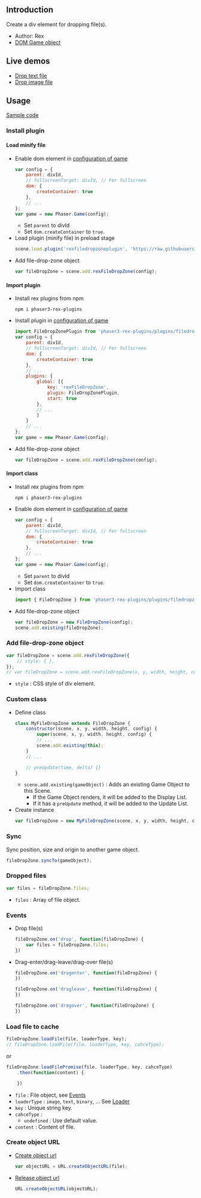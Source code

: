 ## Introduction

Create a div element for dropping file(s).

- Author: Rex
- [DOM Game object](domelement.md)

## Live demos

- [Drop text file](https://codepen.io/rexrainbow/pen/oNMGmeX)
- [Drop image file](https://codepen.io/rexrainbow/pen/jOpGRdw)

## Usage

[Sample code](https://github.com/rexrainbow/phaser3-rex-notes/tree/master/examples/filedropzone)

### Install plugin

#### Load minify file

- Enable dom element in [configuration of game](game.md#configuration)
    ```javascript
    var config = {
        parent: divId,
        // fullscreenTarget: divId, // For fullscreen
        dom: {
            createContainer: true
        },        
        // ...
    };
    var game = new Phaser.Game(config);
    ```
    - Set `parent` to divId
    - Set `dom.createContainer` to `true`.
- Load plugin (minify file) in preload stage
    ```javascript
    scene.load.plugin('rexfiledropzoneplugin', 'https://raw.githubusercontent.com/rexrainbow/phaser3-rex-notes/master/dist/rexfiledropzoneplugin.min.js', true);
    ```
- Add file-drop-zone object
    ```javascript
    var fileDropZone = scene.add.rexFileDropZone(config);
    ```

#### Import plugin

- Install rex plugins from npm
    ```
    npm i phaser3-rex-plugins
    ```
- Install plugin in [configuration of game](game.md#configuration)
    ```javascript
    import FileDropZonePlugin from 'phaser3-rex-plugins/plugins/filedropzone-plugin.js';
    var config = {    
        parent: divId,
        // fullscreenTarget: divId, // For fullscreen
        dom: {
            createContainer: true
        },        
        // ...
        plugins: {
            global: [{
                key: 'rexFileDropZone',
                plugin: FileDropZonePlugin,
                start: true
            },
            // ...
            ]
        }
        // ...
    };
    var game = new Phaser.Game(config);
    ```
- Add file-drop-zone object
    ```javascript
    var fileDropZone = scene.add.rexFileDropZone(config);
    ```

#### Import class

- Install rex plugins from npm
    ```
    npm i phaser3-rex-plugins
    ```
- Enable dom element in [configuration of game](game.md#configuration)
    ```javascript
    var config = {
        parent: divId,
        // fullscreenTarget: divId, // For fullscreen
        dom: {
            createContainer: true
        },        
        // ...
    };
    var game = new Phaser.Game(config);
    ```
    - Set `parent` to divId
    - Set `dom.createContainer` to `true`.
- Import class
    ```javascript
    import { FileDropZone } from 'phaser3-rex-plugins/plugins/filedropzone.js';
    ```
- Add file-drop-zone object
    ```javascript
    var fileDropZone = new FileDropZone(config);
    scene.add.existing(fileDropZone);
    ```

### Add file-drop-zone object

```javascript
var fileDropZone = scene.add.rexFileDropZone({
    // style: { },
});
// var fileDropZone = scene.add.rexFileDropZone(x, y, width, height, config);
```

- `style` : CSS style of div element.

### Custom class

- Define class
    ```javascript
    class MyFileDropZone extends FileDropZone {
        constructor(scene, x, y, width, height, config) {
            super(scene, x, y, width, height, config) {
            // ...
            scene.add.existing(this);
        }
        // ...

        // preUpdate(time, delta) {}
    }
    ```
    - `scene.add.existing(gameObject)` : Adds an existing Game Object to this Scene.
        - If the Game Object renders, it will be added to the Display List.
        - If it has a `preUpdate` method, it will be added to the Update List.
- Create instance
    ```javascript
    var fileDropZone = new MyFileDropZone(scene, x, y, width, height, config);
    ```

### Sync

Sync position, size and origin to another game object.

```javascript
fileDropZone.syncTo(gameObject);
```

### Dropped files

```javascript
var files = fileDropZone.files;
```

- `files` : Array of file object.

### Events

- Drop file(s)
    ```javascript
    fileDropZone.on('drop', function(fileDropZone) {
        var files = fileDropZone.files;
    })
    ```
- Drag-enter/drag-leave/drag-over file(s)
    ```javascript
    fileDropZone.on('dragenter', function(fileDropZone) {
    })
    ```
    ```javascript
    fileDropZone.on('dragleave', function(fileDropZone) {
    })
    ```
    ```javascript
    fileDropZone.on('dragover', function(fileDropZone) {
    })
    ```

### Load file to cache

```javascript
fileDropZone.loadFile(file, loaderType, key);
// fileDropZone.loadFile(file, loaderType, key, cahceType);
```

or

```javascript
fileDropZone.loadFilePromise(file, loaderType, key, cahceType)
    .then(function(content) {

    })
```

- `file` : File object, see [Events](filedropzone.md#events)
- `loaderType` : `image`, `text`, `binary`, ... See [Loader](loader.md)
- `key` : Unique string key.
- `cahceType` : 
    - `undefined` : Use default value.
- `content` : Content of file.

### Create object URL

- [Create object url](https://developer.mozilla.org/en-US/docs/Web/API/URL/createObjectURL)
    ```javascript
    var objectURL = URL.createObjectURL(file);
    ```
- [Release object url](https://developer.mozilla.org/en-US/docs/Web/API/URL/revokeObjectURL)
    ```javascript
    URL.createObjectURL(objectURL);
    ```

